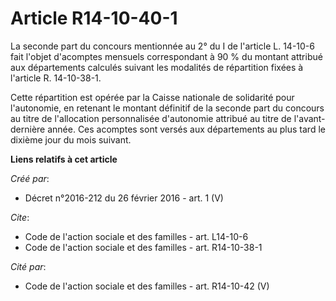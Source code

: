 # Article R14-10-40-1

La seconde part du concours mentionnée au 2° du I de l'article L. 14-10-6 fait l'objet d'acomptes mensuels correspondant à 90
% du montant attribué aux départements calculés suivant les modalités de répartition fixées à l'article R. 14-10-38-1. 

Cette répartition est opérée par la Caisse nationale de solidarité pour l'autonomie, en retenant le montant définitif de la
seconde part du concours au titre de l'allocation personnalisée d'autonomie attribué au titre de l'avant-dernière année. Ces
acomptes sont versés aux départements au plus tard le dixième jour du mois suivant.

**Liens relatifs à cet article**

_Créé par_:

  - Décret n°2016-212 du 26 février 2016 - art. 1 (V)

_Cite_:

  - Code de l'action sociale et des familles - art. L14-10-6
  - Code de l'action sociale et des familles - art. R14-10-38-1

_Cité par_:

  - Code de l'action sociale et des familles - art. R14-10-42 (V)
